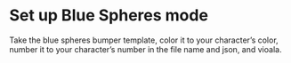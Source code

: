 # Set up Blue Spheres mode

Take the blue spheres bumper template, color it to your character’s color, number it to your character’s number in the file name and json, and vioala.
